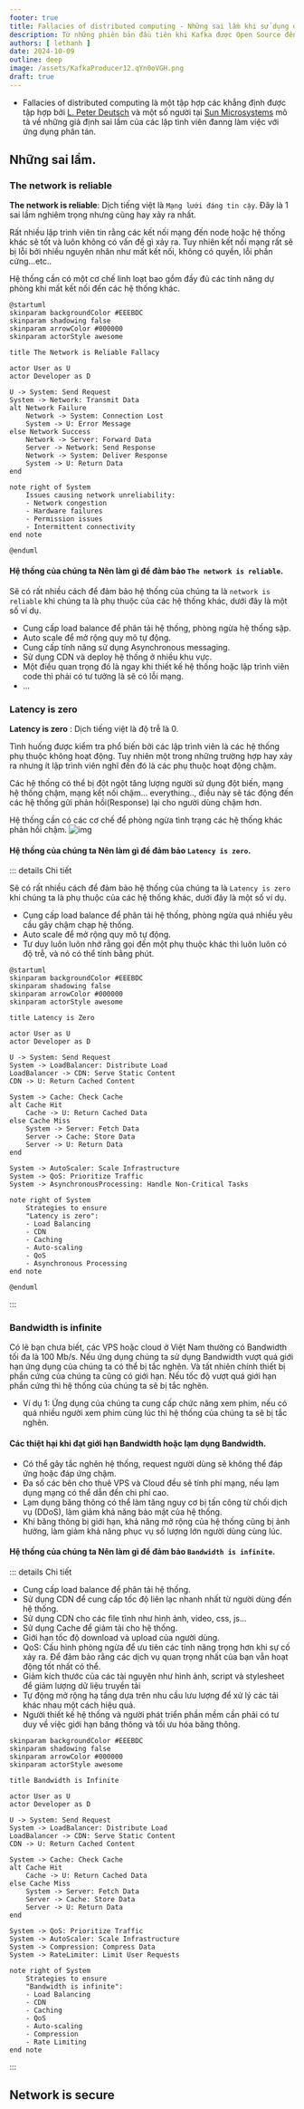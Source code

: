 ```yaml
---
footer: true
title: Fallacies of distributed computing - Những sai lầm khi sử dụng distributed computing
description: Từ những phiên bản đầu tiên khi Kafka được Open Source đến phiên bản 2.3.1, mặc định Kafka producer khi gửi các Record có key là null sẽ thực hiện Round Robin Partition
authors: [ lethanh ]
date: 2024-10-09
outline: deep
image: /assets/KafkaProducer12.qYn0oVGH.png
draft: true
---
```


- Fallacies of distributed computing là một tập hợp các khẳng định được tập hợp bởi [L. Peter Deutsch](https://en.wikipedia.org/wiki/L._Peter_Deutsch) và một số người tại [Sun Microsystems](https://en.wikipedia.org/wiki/Sun_Microsystems) mô tả về những giả định sai lầm của các lập tình viên đanng làm việc với ứng dụng phân tán.

## Những sai lầm.
### The network is reliable
**The network is reliable**: Dịch tiếng việt là `Mạng lưới đáng tin cậy`. Đây là 1 sai lầm nghiêm trọng nhưng cũng hay xảy ra nhất. 

Rất nhiều lập trình viên tin rằng các kết nối mạng đến node hoặc hệ thống khác sẽ tốt và luôn không có vấn đề gì xảy ra. Tuy nhiên kết nối mạng rất sẽ bị lỗi bởi nhiều nguyên nhân như mất kết nối, không có quyền, lỗi phần cứng...etc..

Hệ thống cần có một cơ chế linh loạt bao gồm đầy đủ các tính năng dự phòng khi mất kết nối đến các hệ thống khác.

```plantuml
@startuml
skinparam backgroundColor #EEEBDC
skinparam shadowing false
skinparam arrowColor #000000
skinparam actorStyle awesome

title The Network is Reliable Fallacy

actor User as U
actor Developer as D

U -> System: Send Request
System -> Network: Transmit Data
alt Network Failure
    Network -> System: Connection Lost
    System -> U: Error Message
else Network Success
    Network -> Server: Forward Data
    Server -> Network: Send Response
    Network -> System: Deliver Response
    System -> U: Return Data
end

note right of System
    Issues causing network unreliability:
    - Network congestion
    - Hardware failures
    - Permission issues
    - Intermittent connectivity
end note

@enduml
```

#### Hệ thống của chúng ta Nên làm gì để đảm bảo `The network is reliable`.
Sẽ có rất nhiều cách để đảm bảo hệ thống của chúng ta là `network is reliable` khi chúng ta là phụ thuộc của các hệ thống khác, dưới đây là một số ví dụ.

- Cung cấp load balance để phân tải hệ thống, phòng ngừa hệ thống sập.
- Auto scale để mở rộng quy mô tự động.
- Cung cấp tính năng sử dụng Asynchronous messaging.
- Sử dụng CDN và deploy hệ thống ở nhiều khu vực.
- Một điều quan trọng đó là ngay khi thiết kế hệ thống hoặc lập trình viên code thì phải có tư tưởng là sẽ có lỗi mạng.
- ...

### Latency is zero
**Latency is zero** : Dịch tiếng việt là độ trễ là 0.

Tình huống được kiểm tra phổ biến bởi các lập trình viên là các hệ thống phụ thuộc không hoạt động. Tuy nhiên một trong những trường hợp hay xảy ra nhưng ít lập trình viên nghĩ đến đó là các phụ thuộc hoạt động chậm.

Các hệ thống có thể bị đột ngột tăng lượng người sử dụng đột biến, mạng hệ thống chậm, mạng kết nối chậm... everything.., điều này sẽ tác động đến các hệ thống gửi phản hồi(Response) lại cho người dùng chậm hơn.

Hệ thống cần có các cơ chế để phòng ngừa tình trạng các hệ thống khác phản hồi chậm.
![img](images/2024-10-09-Fallacies-of-distributed-computing-nhung-sai-lam-cua-khi-su-dung-distributed-computing/network-latency.png)

#### Hệ thống của chúng ta Nên làm gì để đảm bảo `Latency is zero`.

::: details Chi tiết

Sẽ có rất nhiều cách để đảm bảo hệ thống của chúng ta là `Latency is zero` khi chúng ta là phụ thuộc của các hệ thống khác, dưới đây là một số ví dụ.
- Cung cấp load balance để phân tải hệ thống, phòng ngừa quá nhiều yêu cầu gây chậm chạp hệ thống.
- Auto scale để mở rộng quy mô tự động.
- Tư duy luôn luôn nhớ rằng gọi đến một phụ thuộc khác thì luôn luôn có độ trễ, và nó có thể tính bằng phút.

```plantuml
@startuml
skinparam backgroundColor #EEEBDC
skinparam shadowing false
skinparam arrowColor #000000
skinparam actorStyle awesome

title Latency is Zero

actor User as U
actor Developer as D

U -> System: Send Request
System -> LoadBalancer: Distribute Load
LoadBalancer -> CDN: Serve Static Content
CDN -> U: Return Cached Content

System -> Cache: Check Cache
alt Cache Hit
    Cache -> U: Return Cached Data
else Cache Miss
    System -> Server: Fetch Data
    Server -> Cache: Store Data
    Server -> U: Return Data
end

System -> AutoScaler: Scale Infrastructure
System -> QoS: Prioritize Traffic
System -> AsynchronousProcessing: Handle Non-Critical Tasks

note right of System
    Strategies to ensure
    "Latency is zero":
    - Load Balancing
    - CDN
    - Caching
    - Auto-scaling
    - QoS
    - Asynchronous Processing
end note

@enduml
```

:::

### Bandwidth is infinite
Có lẽ bạn chưa biết, các VPS hoặc cloud ở Việt Nam thường có Bandwidth tối đa là 100 Mb/s. Nếu ứng dụng chúng ta sử dụng Bandwidth vượt quá giới hạn ứng dụng của chúng ta có thể bị tắc nghẽn.
Và tất nhiên chính thiết bị phần cứng của chúng ta cũng có giới hạn. Nếu tốc độ vượt quá giới hạn phần cứng thì hệ thống của chúng ta sẽ bị tắc nghẽn.
- Ví dụ 1: Ứng dụng của chúng ta cung cấp chức năng xem phim, nếu có quá nhiều người xem phim cùng lúc thì hệ thống của chúng ta sẽ bị tắc nghẽn.
#### Các thiệt hại khi đạt giới hạn Bandwidth hoặc lạm dụng Bandwidth.
- Có thể gây tắc nghẽn hệ thống, request người dùng sẽ không thể đáp ứng hoặc đáp ứng chậm.
- Đa số các bên cho thuê VPS và Cloud đều sẽ tính phí mạng, nếu lạm dụng mạng có thể dẫn đến chi phí cao.
- Lạm dụng băng thông có thể làm tăng nguy cơ bị tấn công từ chối dịch vụ (DDoS), làm giảm khả năng bảo mật của hệ thống.
- Khi băng thông bị giới hạn, khả năng mở rộng của hệ thống cũng bị ảnh hưởng, làm giảm khả năng phục vụ số lượng lớn người dùng cùng lúc.
#### Hệ thống của chúng ta Nên làm gì để đảm bảo `Bandwidth is infinite`.
::: details Chi tiết

- Cung cấp load balance để phân tải hệ thống.
- Sử dụng CDN để cung cấp tốc độ liên lạc nhanh nhất từ người dùng đến hệ thống.
- Sử dụng CDN cho các file tĩnh như hình ảnh, video, css, js...
- Sử dụng Cache để giảm tải cho hệ thống.
- Giới hạn tốc độ download và upload của người dùng.
- QoS: Cấu hình phòng ngừa để ưu tiên các tính năng trọng hơn khi sự cố xảy ra. Để đảm bảo rằng các dịch vụ quan trọng nhất của bạn vẫn hoạt động tốt nhất có thể.
- Giảm kích thước của các tài nguyên như hình ảnh, script và stylesheet để giảm lượng dữ liệu truyền tải
- Tự động mở rộng hạ tầng dựa trên nhu cầu lưu lượng để xử lý các tải khác nhau một cách hiệu quả.
- Người thiết kế hệ thống và người phát triển phần mềm cần phải có tư duy về việc giới hạn băng thông và tối ưu hóa băng thông.


```plantuml
skinparam backgroundColor #EEEBDC
skinparam shadowing false
skinparam arrowColor #000000
skinparam actorStyle awesome

title Bandwidth is Infinite

actor User as U
actor Developer as D

U -> System: Send Request
System -> LoadBalancer: Distribute Load
LoadBalancer -> CDN: Serve Static Content
CDN -> U: Return Cached Content

System -> Cache: Check Cache
alt Cache Hit
    Cache -> U: Return Cached Data
else Cache Miss
    System -> Server: Fetch Data
    Server -> Cache: Store Data
    Server -> U: Return Data
end

System -> QoS: Prioritize Traffic
System -> AutoScaler: Scale Infrastructure
System -> Compression: Compress Data
System -> RateLimiter: Limit User Requests

note right of System
    Strategies to ensure
    "Bandwidth is infinite":
    - Load Balancing
    - CDN
    - Caching
    - QoS
    - Auto-scaling
    - Compression
    - Rate Limiting
end note
```
:::

## Network is secure
